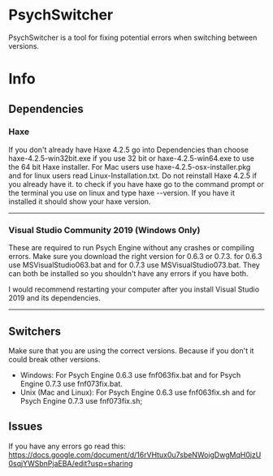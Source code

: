 # PsychSwitcher
PsychSwitcher is a tool for fixing potential errors when switching between versions.


# Info 

## Dependencies

### Haxe

If you don't already have Haxe 4.2.5 go into Dependencies than choose haxe-4.2.5-win32bit.exe if you use 32 bit or haxe-4.2.5-win64.exe to use the 64 bit Haxe installer.
For Mac users use haxe-4.2.5-osx-installer.pkg and for linux users read Linux-Installation.txt.
 Do not reinstall Haxe 4.2.5 if you already have it. to check if you have haxe go to the command prompt or the terminal you use on linux and type haxe --version. If you have it installed it should show your haxe version.

***

### Visual Studio Community 2019 (Windows Only)

These are required to run Psych Engine without any crashes or compiling errors. Make sure you download the right version for 0.6.3 or 0.7.3.
for 0.6.3 use MSVisualStudio063.bat and for 0.7.3 use MSVisualStudio073.bat. They can both be installed so you shouldn't have any errors if you have both.

I would recommend restarting your computer after you install Visual Studio 2019 and its dependencies.

***

## Switchers

Make sure that you are using the correct versions. Because if you don't it could break other versions. 
- Windows: For Psych Engine 0.6.3 use fnf063fix.bat and for Psych Engine 0.7.3 use fnf073fix.bat.
- Unix (Mac and Linux): For Psych Engine 0.6.3 use fnf063fix.sh and for Psych Engine 0.7.3 use fnf073fix.sh;

## Issues

If you have any errors go read this: https://docs.google.com/document/d/16rVHtux0u7sbeNWoigDwgMqH0jzU0sqjYWSbnPjaEBA/edit?usp=sharing 





